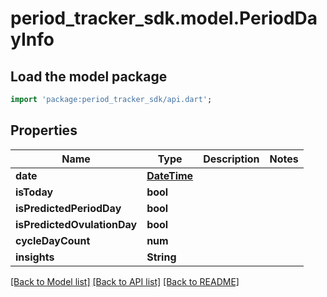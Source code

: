 # period_tracker_sdk.model.PeriodDayInfo

## Load the model package
```dart
import 'package:period_tracker_sdk/api.dart';
```

## Properties
Name | Type | Description | Notes
------------ | ------------- | ------------- | -------------
**date** | [**DateTime**](DateTime.md) |  | 
**isToday** | **bool** |  | 
**isPredictedPeriodDay** | **bool** |  | 
**isPredictedOvulationDay** | **bool** |  | 
**cycleDayCount** | **num** |  | 
**insights** | **String** |  | 

[[Back to Model list]](../README.md#documentation-for-models) [[Back to API list]](../README.md#documentation-for-api-endpoints) [[Back to README]](../README.md)


